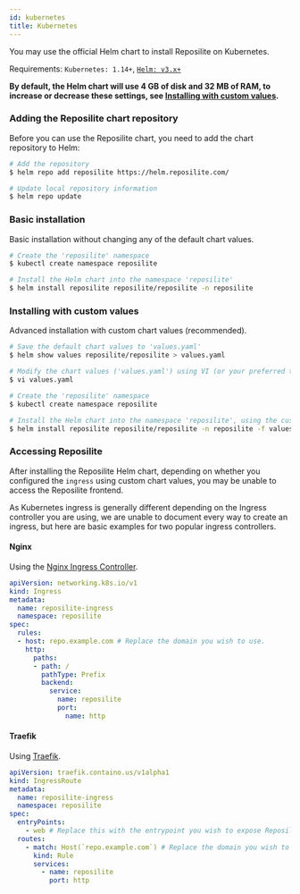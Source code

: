 ```yaml
---
id: kubernetes
title: Kubernetes
---
```


You may use the official Helm chart to install Reposilite on Kubernetes.

Requirements: `Kubernetes: 1.14+`, [`Helm: v3.x+`](https://helm.sh/docs/intro/install/)

**By default, the Helm chart will use 4 GB of disk and 32 MB of RAM, to increase or decrease these settings, see [Installing with custom values](#installing-with-custom-values).**

### Adding the Reposilite chart repository
Before you can use the Reposilite chart, you need to add the chart repository to Helm:
```bash
# Add the repository
$ helm repo add reposilite https://helm.reposilite.com/

# Update local repository information
$ helm repo update
```

### Basic installation
Basic installation without changing any of the default chart values.
```bash
# Create the 'reposilite' namespace
$ kubectl create namespace reposilite

# Install the Helm chart into the namespace 'reposilite'
$ helm install reposilite reposilite/reposilite -n reposilite
```

### Installing with custom values
Advanced installation with custom chart values (recommended).
```bash
# Save the default chart values to 'values.yaml'
$ helm show values reposilite/reposilite > values.yaml

# Modify the chart values ('values.yaml') using VI (or your preferred text editor)
$ vi values.yaml

# Create the 'reposilite' namespace
$ kubectl create namespace reposilite

# Install the Helm chart into the namespace 'reposilite', using the custom values
$ helm install reposilite reposilite/reposilite -n reposilite -f values.yaml
```

### Accessing Reposilite
After installing the Reposilite Helm chart, depending on whether you configured the `ingress` using
custom chart values, you may be unable to access the Reposilite frontend.

As Kubernetes ingress is generally different depending on the Ingress controller you are using, we are
unable to document every way to create an ingress, but here are basic examples for two popular ingress controllers.

#### Nginx
Using the [Nginx Ingress Controller](https://github.com/kubernetes/ingress-nginx).
```yaml
apiVersion: networking.k8s.io/v1
kind: Ingress
metadata:
  name: reposilite-ingress
  namespace: reposilite
spec:
  rules:
  - host: repo.example.com # Replace the domain you wish to use.
    http:
      paths:
      - path: /
        pathType: Prefix
        backend:
          service:
            name: reposilite
            port:
              name: http
```

#### Traefik
Using [Traefik](https://traefik.io/traefik/).
```yaml
apiVersion: traefik.containo.us/v1alpha1
kind: IngressRoute
metadata:
  name: reposilite-ingress
  namespace: reposilite
spec:
  entryPoints:
    - web # Replace this with the entrypoint you wish to expose Reposilite on.
  routes:
    - match: Host(`repo.example.com`) # Replace the domain you wish to use.
      kind: Rule
      services:
        - name: reposilite
          port: http
```